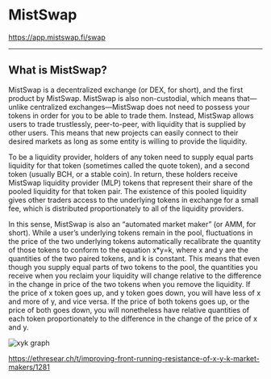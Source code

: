 # MistSwap

<https://app.mistswap.fi/swap>

---

## What is MistSwap?

MistSwap is a decentralized exchange (or DEX, for short), and the first product by MistSwap. MistSwap is also non-custodial, which means that—unlike centralized exchanges—MistSwap does not need to possess your tokens in order for you to be able to trade them. Instead, MistSwap allows users to trade trustlessly, peer-to-peer, with liquidity that is supplied by other users. This means that new projects can easily connect to their desired markets as long as some entity is willing to provide the liquidity. 

To be a liquidity provider, holders of any token need to supply equal parts liquidity for that token (sometimes called the quote token), and a second token (usually BCH, or a stable coin). In return, these holders receive MistSwap liquidity provider (MLP) tokens that represent their share of the pooled liquidity for that token pair. The existence of this pooled liquidity gives other traders access to the underlying tokens in exchange for a small fee, which is distributed proportionately to all of the liquidity providers. 

In this sense, MistSwap is also an “automated market maker” (or AMM, for short). While a user’s underlying tokens remain in the pool, fluctuations in the price of the two underlying tokens automatically recalibrate the quantity of those tokens to conform to the equation x*y=k, where x and y are the quantities of the two paired tokens, and k is constant. This means that even though you supply equal parts of two tokens to the pool, the quantities you receive when you reclaim your liquidity will change relative to the difference in the change in price of the two tokens when you remove the liquidity. If the price of x token goes up, and y token goes down, you will have less of x and more of y, and vice versa. If the price of both tokens goes up, or the price of both goes down, you will nonetheless have relative quantities of each token proportionately to the difference in the change of the price of x and y.

![xyk graph](https://lh3.googleusercontent.com/DsPDUWp1DvSPvSSyFYLY7YFzVnS0K7oR4Mjfb30vxMKywZ-ym6JiK1Or_N_B-S76MA3-o66fwW_eSTbrSnfm5Ja1czG7ysXQWyb4TSjx7tGjY2O_ZPuygGDkFR2iDgQhWBHiFo3L)

<https://ethresear.ch/t/improving-front-running-resistance-of-x-y-k-market-makers/1281>
